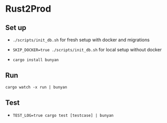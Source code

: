 # Rust2Prod


## Set up

- `./scripts/init_db.sh` for fresh setup with docker and migrations
- `SKIP_DOCKER=true ./scripts/init_db.sh` for local setup without docker

- `cargo install bunyan`

## Run 

`cargo watch -x run | bunyan`

## Test

- `TEST_LOG=true cargo test [testcase] | bunyan`